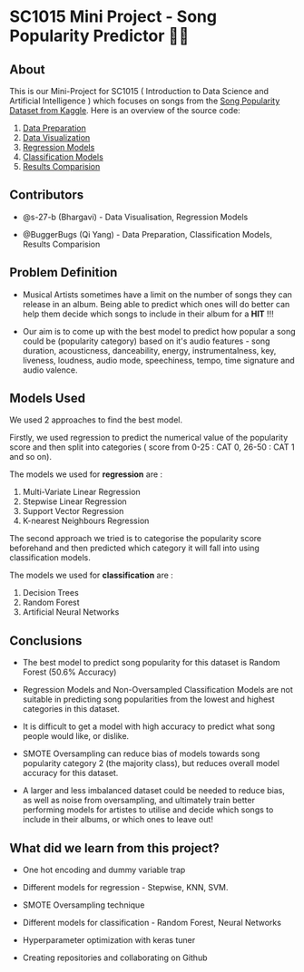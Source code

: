 # SC1015 Mini Project - Song Popularity Predictor :musical_score::musical_score:
## About
This is our Mini-Project for SC1015 ( Introduction to Data Science and Artificial Intelligence ) which focuses on songs from the [Song Popularity Dataset from Kaggle](https://www.kaggle.com/datasets/yasserh/song-popularity-dataset).
Here is an overview of the source code: 
1. [Data Preparation](https://github.com/BuggerBugs/SC1015-Mini-Project/blob/main/SC1015%20Mini-Project%20Files/1.%20Data_Preparation.ipynb)
2. [Data Visualization](https://github.com/BuggerBugs/SC1015-Mini-Project/blob/main/SC1015%20Mini-Project%20Files/2.%20Exploratory%20Analysis.ipynb)
3. [Regression Models](https://github.com/BuggerBugs/SC1015-Mini-Project/blob/main/SC1015%20Mini-Project%20Files/3.%20Numeric_Prediction.ipynb)
4. [Classification Models](https://github.com/BuggerBugs/SC1015-Mini-Project/blob/main/SC1015%20Mini-Project%20Files/4.%20Categorical_Prediction.ipynb)
5. [Results Comparision](https://github.com/BuggerBugs/SC1015-Mini-Project/blob/main/SC1015%20Mini-Project%20Files/5.%20Results_Comparison.ipynb)

## Contributors 
- @s-27-b (Bhargavi) - Data Visualisation, Regression Models
* @BuggerBugs (Qi Yang) - Data Preparation, Classification Models, Results Comparision

## Problem Definition 
- Musical Artists sometimes have a limit on the number of songs they can release in an album. Being able to predict which ones will do better can help them decide which songs to include in their album for a **HIT** !!!
* Our aim is to come up with the best model to predict how popular a song could be (popularity category) based on it's audio features - song duration, acousticness, danceability, energy, instrumentalness, key, liveness, loudness, audio mode, speechiness, tempo, time signature and audio valence.

## Models Used 
We used 2 approaches to find the best model. 

Firstly, we used regression to predict the numerical value of the popularity score and then split into categories ( score from 0-25 : CAT 0, 26-50 : CAT 1 and so on).

The models we used for **regression** are :
1. Multi-Variate Linear Regression 
2. Stepwise Linear Regression 
3. Support Vector Regression 
4. K-nearest Neighbours Regression 

The second approach we tried is to categorise the popularity score beforehand and then predicted which category it will fall into using classification models.

The models we used for **classification** are :
1. Decision Trees 
2. Random Forest 
3. Artificial Neural Networks

## Conclusions 
* The best model to predict song popularity for this dataset is Random Forest (50.6% Accuracy)
- Regression Models and Non-Oversampled Classification Models are not suitable in predicting song popularities from the lowest and highest categories in this dataset.
* It is difficult to get a model with high accuracy to predict what song people would like, or dislike.
* SMOTE Oversampling can reduce bias of models towards song popularity category 2 (the majority class), but reduces overall model accuracy for this dataset.
 
* A larger and less imbalanced dataset could be needed to reduce bias, as well as noise from oversampling, and ultimately train better performing models for artistes to utilise and decide which songs to include in their albums, or which ones to leave out!

## What did we learn from this project?
* One hot encoding and dummy variable trap
- Different models for regression - Stepwise, KNN, SVM.
* SMOTE Oversampling technique
- Different models for classification - Random Forest, Neural Networks
* Hyperparameter optimization with keras tuner
- Creating repositories and collaborating on Github

